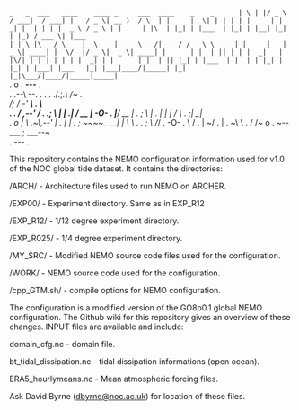 `_   _  ___   ____    ____ _     ___  ____    _    _     
 | \ | |/ _ \ / ___|  / ___| |   / _ \| __ )  / \  | |    
 |  \| | | | | |     | |  _| |  | | | |  _ \ / _ \ | |    
 | |\  | |_| | |___  | |_| | |__| |_| | |_) / ___ \| |___ 
 |_|_\_|\___/_\____|__\____|_____\___/|____/_/___\_\_____|
 |_   _|_ _|  _ \| ____| |  \/  |/ _ \|  _ \| ____| |     
   | |  | || | | |  _|   | |\/| | | | | | | |  _| | |     
   | |  | || |_| | |___  | |  | | |_| | |_| | |___| |___  
   |_| |___|____/|_____| |_|  |_|\___/|____/|_____|_____|                                                      
`
                 .
         o               .        ___---___                    .                   
                .              .--\        --.     .     .         .
                             ./.;_.\     __/~ \.     
                            /;  /  -'  __\    . \                            
         .         .       / ,--'     / .   .;   \        |
                          | .|       /       __   |      -O-       .
                         |__/    __ |  . ;   \ | . |      |
                         |      /  \\_    . ;| \___|    
            .    o       |      \  .~\\___,--'     |           .
                          |     | . ; ~~~~\_    __|
             |             \    \   .  .  ; \  /_/   .
            -O-        .    \   /         . |  ~/                  .
             |    .          ~\ \   .      /  /~          o
           .                   ~--___ ; ___--~       
                             .          ---         .              


This repository contains the NEMO configuration information used for v1.0 of the NOC
global tide dataset. It contains the directories:

/ARCH/       - Architecture files used to run NEMO on ARCHER.

/EXP00/      - Experiment directory. Same as in EXP_R12

/EXP_R12/    - 1/12 degree experiment directory.

/EXP_R025/   - 1/4 degree experiment directory.

/MY_SRC/     - Modified NEMO source code files used for the configuration.

/WORK/       - NEMO source code used for the configuration.

/cpp_GTM.sh/ - compile options for NEMO configuration. 

The configuration is a modified version of the GO8p0.1 global NEMO configuration.
The Github wiki for this repository gives an overview of these changes. 
INPUT files are available and include:

domain_cfg.nc           -  domain file.

bt_tidal_dissipation.nc - tidal dissipation informations (open ocean).

ERA5_hourlymeans.nc     - Mean atmospheric forcing files.

Ask David Byrne (dbyrne@noc.ac.uk) for location of these files.
